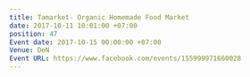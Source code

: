 ```yaml
---
title: Tamarket- Organic Homemade Food Market
date: 2017-10-11 10:01:00 +07:00
position: 47
Event date: 2017-10-15 00:00:00 +07:00
Venue: DeN
Event URL: https://www.facebook.com/events/155999971660028
---
```



